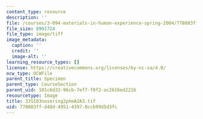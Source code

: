 ```yaml
---
content_type: resource
description: ''
file: /courses/3-094-materials-in-human-experience-spring-2004/778083ffd48d495143978ccb99d5d3fc_33SI03nosering2phmA2A3.tif
file_size: 8991724
file_type: image/tiff
image_metadata:
  caption: ''
  credit: ''
  image-alt: ''
learning_resource_types: []
license: https://creativecommons.org/licenses/by-nc-sa/4.0/
ocw_type: OCWFile
parent_title: Specimen
parent_type: CourseSection
parent_uid: 101c6d32-96cb-7ef7-f8f2-ac2616ed2216
resourcetype: Image
title: 33SI03nosering2phmA2A3.tif
uid: 778083ff-d48d-4951-4397-8ccb99d5d3fc
---
```

